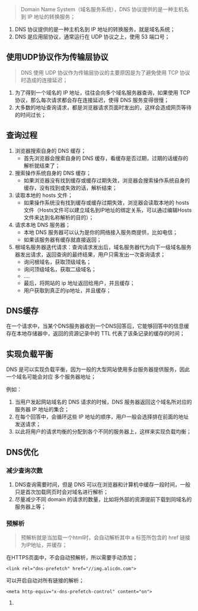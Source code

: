 > Domain Name System（域名服务系统），DNS 协议提供的是一种主机名到 IP 地址的转换服务；

1. DNS 协议提供的是一种主机名到 IP 地址的转换服务，就是域名系统；
2. DNS 是应用层协议，通常运行在 UDP 协议之上，使用 53 端口号；

## 使用UDP协议作为传输层协议

> DNS 使用 UDP 协议作为传输层协议的主要原因是为了避免使用 TCP 协议时造成的连接延迟；

1. 为了得到一个域名的 IP 地址，往往会向多个域名服务器查询，如果使用 TCP 协议，那么每次请求都会存在连接延迟，使得 DNS 服务变得很慢；
2. 大多数的地址查询请求，都是浏览器请求页面时发出的，这样会造成网页等待的时间过长；

## 查询过程

1. 浏览器搜索自身的 DNS 缓存；
   - 首先浏览器会搜索自身的 DNS 缓存，看缓存是否过期，过期的话缓存的解析就结束了；
2. 搜索操作系统自身的 DNS 缓存；
   - 如果浏览器没有找到缓存或缓存过期失效，浏览器会搜索操作系统自身的缓存，没有找到或失效的话，解析结束；
3. 读取本地的 hosts 文件；
   - 如果操作系统没有找到缓存或缓存过期失效，浏览器会读取本地的 hosts 文件（Hosts文件可以建立域名到IP地址的绑定关系，可以通过编辑Hosts文件来达到名称解析的目的）；
4. 请求本地 DNS 服务器；
   - 本地 DNS 服务器可以认为是你的网络接入服务商提供，比如电信；
   - 如果该服务器有缓存就直接返回；
5. 根域名服务器迭代请求：查询请求发出后，域名服务器代为向下一级域名服务器发出请求，返回查询的最终结果，用户只需发出一次查询请求；
   - 询问根域名，获取顶级域名；
   - 询问顶级域名，获取二级域名；
   - ....
   - 最后，将网站的 ip 地址返回给用户，并且缓存；
   - 用户获取到真正的ip地址，并且缓存；

## DNS缓存

在一个请求中，当某个DNS服务器收到一个DNS回答后，它能够回答中的信息缓存在本地存储器中，返回的资源记录中的 TTL 代表了该条记录的缓存的时间；

## 实现负载平衡

DNS 是可以实现负载平衡，因为一般的大型网站使用多台服务器提供服务，因此一个域名可能会对应 多个服务器地址；

例如：

1. 当用户发起网站域名的 DNS 请求的时候，DNS 服务器返回这个域名所对应的服务器 IP 地址的集合；
2. 在每个回答中，会循环这些 IP 地址的顺序，用户一般会选择排在前面的地址发送请求；
3. 以此将用户的请求均衡的分配到各个不同的服务器上，这样来实现负载均衡；

## DNS优化

### 减少查询次数

1. DNS查询需要时间，但是 DNS 可以在浏览器和计算机中缓存一段时间，一般只是首次加载网页时会对域名进行解析；
2. 尽量减少不同 domain 的请求的数量，比如将外部的资源提前下载到同域名的服务器上等；

### 预解析

> 预解析就是当加载一个html时，会自动解析其中 a 标签所包含的 href 链接为IP地址，并缓存；

在HTTPS页面中，不会自动预解析，所以需要手动添加；

```php+HTML
<link rel="dns-prefetch" href="//img.alicdn.com">
```

可以开启自动对所有链接的解析；

```php+HTML
<meta http-equiv="x-dns-prefetch-control" content="on">
```

1. ​